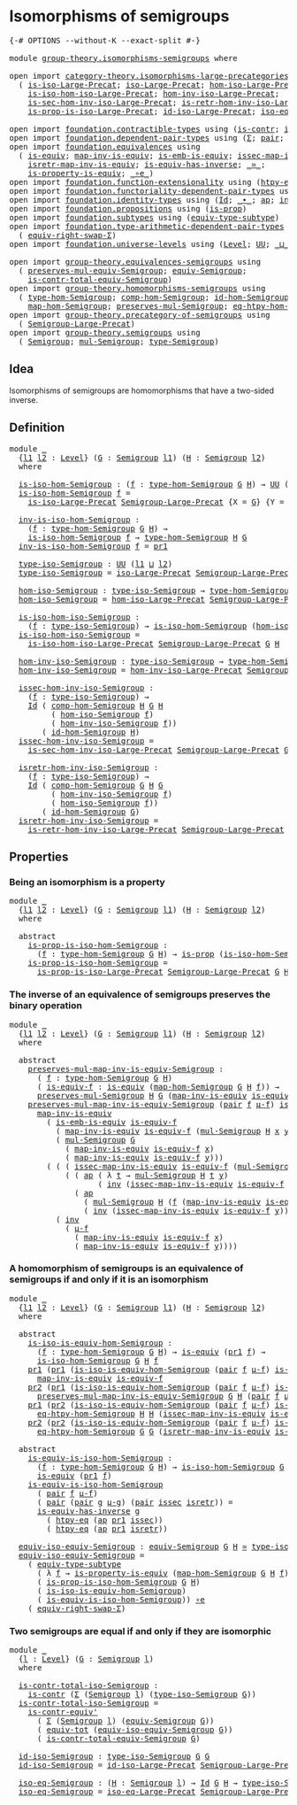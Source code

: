 # Isomorphisms of semigroups

<pre class="Agda"><a id="39" class="Symbol">{-#</a> <a id="43" class="Keyword">OPTIONS</a> <a id="51" class="Pragma">--without-K</a> <a id="63" class="Pragma">--exact-split</a> <a id="77" class="Symbol">#-}</a>

<a id="82" class="Keyword">module</a> <a id="89" href="group-theory.isomorphisms-semigroups.html" class="Module">group-theory.isomorphisms-semigroups</a> <a id="126" class="Keyword">where</a>

<a id="133" class="Keyword">open</a> <a id="138" class="Keyword">import</a> <a id="145" href="category-theory.isomorphisms-large-precategories.html" class="Module">category-theory.isomorphisms-large-precategories</a> <a id="194" class="Keyword">using</a>
  <a id="202" class="Symbol">(</a> <a id="204" href="category-theory.isomorphisms-large-precategories.html#1239" class="Function">is-iso-Large-Precat</a><a id="223" class="Symbol">;</a> <a id="225" href="category-theory.isomorphisms-large-precategories.html#1875" class="Function">iso-Large-Precat</a><a id="241" class="Symbol">;</a> <a id="243" href="category-theory.isomorphisms-large-precategories.html#2021" class="Function">hom-iso-Large-Precat</a><a id="263" class="Symbol">;</a>
    <a id="269" href="category-theory.isomorphisms-large-precategories.html#2123" class="Function">is-iso-hom-iso-Large-Precat</a><a id="296" class="Symbol">;</a> <a id="298" href="category-theory.isomorphisms-large-precategories.html#2276" class="Function">hom-inv-iso-Large-Precat</a><a id="322" class="Symbol">;</a>
    <a id="328" href="category-theory.isomorphisms-large-precategories.html#2396" class="Function">is-sec-hom-inv-iso-Large-Precat</a><a id="359" class="Symbol">;</a> <a id="361" href="category-theory.isomorphisms-large-precategories.html#2658" class="Function">is-retr-hom-inv-iso-Large-Precat</a><a id="393" class="Symbol">;</a>
    <a id="399" href="category-theory.isomorphisms-large-precategories.html#5603" class="Function">is-prop-is-iso-Large-Precat</a><a id="426" class="Symbol">;</a> <a id="428" href="category-theory.isomorphisms-large-precategories.html#3259" class="Function">id-iso-Large-Precat</a><a id="447" class="Symbol">;</a> <a id="449" href="category-theory.isomorphisms-large-precategories.html#3928" class="Function">iso-eq-Large-Precat</a><a id="468" class="Symbol">)</a>

<a id="471" class="Keyword">open</a> <a id="476" class="Keyword">import</a> <a id="483" href="foundation.contractible-types.html" class="Module">foundation.contractible-types</a> <a id="513" class="Keyword">using</a> <a id="519" class="Symbol">(</a><a id="520" href="foundation-core.contractible-types.html#925" class="Function">is-contr</a><a id="528" class="Symbol">;</a> <a id="530" href="foundation-core.contractible-types.html#3739" class="Function">is-contr-equiv&#39;</a><a id="545" class="Symbol">)</a>
<a id="547" class="Keyword">open</a> <a id="552" class="Keyword">import</a> <a id="559" href="foundation.dependent-pair-types.html" class="Module">foundation.dependent-pair-types</a> <a id="591" class="Keyword">using</a> <a id="597" class="Symbol">(</a><a id="598" href="foundation-core.dependent-pair-types.html#502" class="Record">Σ</a><a id="599" class="Symbol">;</a> <a id="601" href="foundation-core.dependent-pair-types.html#575" class="InductiveConstructor">pair</a><a id="605" class="Symbol">;</a> <a id="607" href="foundation-core.dependent-pair-types.html#592" class="Field">pr1</a><a id="610" class="Symbol">;</a> <a id="612" href="foundation-core.dependent-pair-types.html#604" class="Field">pr2</a><a id="615" class="Symbol">)</a>
<a id="617" class="Keyword">open</a> <a id="622" class="Keyword">import</a> <a id="629" href="foundation.equivalences.html" class="Module">foundation.equivalences</a> <a id="653" class="Keyword">using</a>
  <a id="661" class="Symbol">(</a> <a id="663" href="foundation-core.equivalences.html#1542" class="Function">is-equiv</a><a id="671" class="Symbol">;</a> <a id="673" href="foundation-core.equivalences.html#4173" class="Function">map-inv-is-equiv</a><a id="689" class="Symbol">;</a> <a id="691" href="foundation-core.equivalences.html#15392" class="Function">is-emb-is-equiv</a><a id="706" class="Symbol">;</a> <a id="708" href="foundation-core.equivalences.html#4251" class="Function">issec-map-inv-is-equiv</a><a id="730" class="Symbol">;</a>
    <a id="736" href="foundation-core.equivalences.html#4381" class="Function">isretr-map-inv-is-equiv</a><a id="759" class="Symbol">;</a> <a id="761" href="foundation-core.equivalences.html#2999" class="Function">is-equiv-has-inverse</a><a id="781" class="Symbol">;</a> <a id="783" href="foundation-core.equivalences.html#1607" class="Function Operator">_≃_</a><a id="786" class="Symbol">;</a>
    <a id="792" href="foundation.equivalences.html#13429" class="Function">is-property-is-equiv</a><a id="812" class="Symbol">;</a> <a id="814" href="foundation-core.equivalences.html#7855" class="Function Operator">_∘e_</a><a id="818" class="Symbol">)</a>
<a id="820" class="Keyword">open</a> <a id="825" class="Keyword">import</a> <a id="832" href="foundation.function-extensionality.html" class="Module">foundation.function-extensionality</a> <a id="867" class="Keyword">using</a> <a id="873" class="Symbol">(</a><a id="874" href="foundation.function-extensionality.html#946" class="Function">htpy-eq</a><a id="881" class="Symbol">)</a>
<a id="883" class="Keyword">open</a> <a id="888" class="Keyword">import</a> <a id="895" href="foundation.functoriality-dependent-pair-types.html" class="Module">foundation.functoriality-dependent-pair-types</a> <a id="941" class="Keyword">using</a> <a id="947" class="Symbol">(</a><a id="948" href="foundation-core.functoriality-dependent-pair-types.html#6804" class="Function">equiv-tot</a><a id="957" class="Symbol">)</a>
<a id="959" class="Keyword">open</a> <a id="964" class="Keyword">import</a> <a id="971" href="foundation.identity-types.html" class="Module">foundation.identity-types</a> <a id="997" class="Keyword">using</a> <a id="1003" class="Symbol">(</a><a id="1004" href="foundation-core.identity-types.html#641" class="Datatype">Id</a><a id="1006" class="Symbol">;</a> <a id="1008" href="foundation-core.identity-types.html#1239" class="Function Operator">_∙_</a><a id="1011" class="Symbol">;</a> <a id="1013" href="foundation-core.identity-types.html#2853" class="Function">ap</a><a id="1015" class="Symbol">;</a> <a id="1017" href="foundation-core.identity-types.html#1552" class="Function">inv</a><a id="1020" class="Symbol">)</a>
<a id="1022" class="Keyword">open</a> <a id="1027" class="Keyword">import</a> <a id="1034" href="foundation.propositions.html" class="Module">foundation.propositions</a> <a id="1058" class="Keyword">using</a> <a id="1064" class="Symbol">(</a><a id="1065" href="foundation-core.propositions.html#1246" class="Function">is-prop</a><a id="1072" class="Symbol">)</a>
<a id="1074" class="Keyword">open</a> <a id="1079" class="Keyword">import</a> <a id="1086" href="foundation.subtypes.html" class="Module">foundation.subtypes</a> <a id="1106" class="Keyword">using</a> <a id="1112" class="Symbol">(</a><a id="1113" href="foundation-core.subtypes.html#5925" class="Function">equiv-type-subtype</a><a id="1131" class="Symbol">)</a>
<a id="1133" class="Keyword">open</a> <a id="1138" class="Keyword">import</a> <a id="1145" href="foundation.type-arithmetic-dependent-pair-types.html" class="Module">foundation.type-arithmetic-dependent-pair-types</a> <a id="1193" class="Keyword">using</a>
  <a id="1201" class="Symbol">(</a> <a id="1203" href="foundation-core.type-arithmetic-dependent-pair-types.html#11499" class="Function">equiv-right-swap-Σ</a><a id="1221" class="Symbol">)</a>
<a id="1223" class="Keyword">open</a> <a id="1228" class="Keyword">import</a> <a id="1235" href="foundation.universe-levels.html" class="Module">foundation.universe-levels</a> <a id="1262" class="Keyword">using</a> <a id="1268" class="Symbol">(</a><a id="1269" href="Agda.Primitive.html#597" class="Postulate">Level</a><a id="1274" class="Symbol">;</a> <a id="1276" href="foundation-core.universe-levels.html#222" class="Primitive">UU</a><a id="1278" class="Symbol">;</a> <a id="1280" href="Agda.Primitive.html#810" class="Primitive Operator">_⊔_</a><a id="1283" class="Symbol">)</a>

<a id="1286" class="Keyword">open</a> <a id="1291" class="Keyword">import</a> <a id="1298" href="group-theory.equivalences-semigroups.html" class="Module">group-theory.equivalences-semigroups</a> <a id="1335" class="Keyword">using</a>
  <a id="1343" class="Symbol">(</a> <a id="1345" href="group-theory.equivalences-semigroups.html#1811" class="Function">preserves-mul-equiv-Semigroup</a><a id="1374" class="Symbol">;</a> <a id="1376" href="group-theory.equivalences-semigroups.html#2001" class="Function">equiv-Semigroup</a><a id="1391" class="Symbol">;</a>
    <a id="1397" href="group-theory.equivalences-semigroups.html#3939" class="Function">is-contr-total-equiv-Semigroup</a><a id="1427" class="Symbol">)</a>
<a id="1429" class="Keyword">open</a> <a id="1434" class="Keyword">import</a> <a id="1441" href="group-theory.homomorphisms-semigroups.html" class="Module">group-theory.homomorphisms-semigroups</a> <a id="1479" class="Keyword">using</a>
  <a id="1487" class="Symbol">(</a> <a id="1489" href="group-theory.homomorphisms-semigroups.html#2325" class="Function">type-hom-Semigroup</a><a id="1507" class="Symbol">;</a> <a id="1509" href="group-theory.homomorphisms-semigroups.html#4948" class="Function">comp-hom-Semigroup</a><a id="1527" class="Symbol">;</a> <a id="1529" href="group-theory.homomorphisms-semigroups.html#4729" class="Function">id-hom-Semigroup</a><a id="1545" class="Symbol">;</a>
    <a id="1551" href="group-theory.homomorphisms-semigroups.html#2463" class="Function">map-hom-Semigroup</a><a id="1568" class="Symbol">;</a> <a id="1570" href="group-theory.homomorphisms-semigroups.html#1922" class="Function">preserves-mul-Semigroup</a><a id="1593" class="Symbol">;</a> <a id="1595" href="group-theory.homomorphisms-semigroups.html#3930" class="Function">eq-htpy-hom-Semigroup</a><a id="1616" class="Symbol">)</a>
<a id="1618" class="Keyword">open</a> <a id="1623" class="Keyword">import</a> <a id="1630" href="group-theory.precategory-of-semigroups.html" class="Module">group-theory.precategory-of-semigroups</a> <a id="1669" class="Keyword">using</a>
  <a id="1677" class="Symbol">(</a> <a id="1679" href="group-theory.precategory-of-semigroups.html#886" class="Function">Semigroup-Large-Precat</a><a id="1701" class="Symbol">)</a>
<a id="1703" class="Keyword">open</a> <a id="1708" class="Keyword">import</a> <a id="1715" href="group-theory.semigroups.html" class="Module">group-theory.semigroups</a> <a id="1739" class="Keyword">using</a>
  <a id="1747" class="Symbol">(</a> <a id="1749" href="group-theory.semigroups.html#737" class="Function">Semigroup</a><a id="1758" class="Symbol">;</a> <a id="1760" href="group-theory.semigroups.html#1215" class="Function">mul-Semigroup</a><a id="1773" class="Symbol">;</a> <a id="1775" href="group-theory.semigroups.html#933" class="Function">type-Semigroup</a><a id="1789" class="Symbol">)</a>
</pre>
## Idea

Isomorphisms of semigroups are homomorphisms that have a two-sided inverse.

## Definition

<pre class="Agda"><a id="1905" class="Keyword">module</a> <a id="1912" href="group-theory.isomorphisms-semigroups.html#1912" class="Module">_</a>
  <a id="1916" class="Symbol">{</a><a id="1917" href="group-theory.isomorphisms-semigroups.html#1917" class="Bound">l1</a> <a id="1920" href="group-theory.isomorphisms-semigroups.html#1920" class="Bound">l2</a> <a id="1923" class="Symbol">:</a> <a id="1925" href="Agda.Primitive.html#597" class="Postulate">Level</a><a id="1930" class="Symbol">}</a> <a id="1932" class="Symbol">(</a><a id="1933" href="group-theory.isomorphisms-semigroups.html#1933" class="Bound">G</a> <a id="1935" class="Symbol">:</a> <a id="1937" href="group-theory.semigroups.html#737" class="Function">Semigroup</a> <a id="1947" href="group-theory.isomorphisms-semigroups.html#1917" class="Bound">l1</a><a id="1949" class="Symbol">)</a> <a id="1951" class="Symbol">(</a><a id="1952" href="group-theory.isomorphisms-semigroups.html#1952" class="Bound">H</a> <a id="1954" class="Symbol">:</a> <a id="1956" href="group-theory.semigroups.html#737" class="Function">Semigroup</a> <a id="1966" href="group-theory.isomorphisms-semigroups.html#1920" class="Bound">l2</a><a id="1968" class="Symbol">)</a>
  <a id="1972" class="Keyword">where</a>
  
  <a id="1983" href="group-theory.isomorphisms-semigroups.html#1983" class="Function">is-iso-hom-Semigroup</a> <a id="2004" class="Symbol">:</a> <a id="2006" class="Symbol">(</a><a id="2007" href="group-theory.isomorphisms-semigroups.html#2007" class="Bound">f</a> <a id="2009" class="Symbol">:</a> <a id="2011" href="group-theory.homomorphisms-semigroups.html#2325" class="Function">type-hom-Semigroup</a> <a id="2030" href="group-theory.isomorphisms-semigroups.html#1933" class="Bound">G</a> <a id="2032" href="group-theory.isomorphisms-semigroups.html#1952" class="Bound">H</a><a id="2033" class="Symbol">)</a> <a id="2035" class="Symbol">→</a> <a id="2037" href="foundation-core.universe-levels.html#222" class="Primitive">UU</a> <a id="2040" class="Symbol">(</a><a id="2041" href="group-theory.isomorphisms-semigroups.html#1917" class="Bound">l1</a> <a id="2044" href="Agda.Primitive.html#810" class="Primitive Operator">⊔</a> <a id="2046" href="group-theory.isomorphisms-semigroups.html#1920" class="Bound">l2</a><a id="2048" class="Symbol">)</a>
  <a id="2052" href="group-theory.isomorphisms-semigroups.html#1983" class="Function">is-iso-hom-Semigroup</a> <a id="2073" href="group-theory.isomorphisms-semigroups.html#2073" class="Bound">f</a> <a id="2075" class="Symbol">=</a>
    <a id="2081" href="category-theory.isomorphisms-large-precategories.html#1239" class="Function">is-iso-Large-Precat</a> <a id="2101" href="group-theory.precategory-of-semigroups.html#886" class="Function">Semigroup-Large-Precat</a> <a id="2124" class="Symbol">{</a><a id="2125" class="Argument">X</a> <a id="2127" class="Symbol">=</a> <a id="2129" href="group-theory.isomorphisms-semigroups.html#1933" class="Bound">G</a><a id="2130" class="Symbol">}</a> <a id="2132" class="Symbol">{</a><a id="2133" class="Argument">Y</a> <a id="2135" class="Symbol">=</a> <a id="2137" href="group-theory.isomorphisms-semigroups.html#1952" class="Bound">H</a><a id="2138" class="Symbol">}</a> <a id="2140" href="group-theory.isomorphisms-semigroups.html#2073" class="Bound">f</a>

  <a id="2145" href="group-theory.isomorphisms-semigroups.html#2145" class="Function">inv-is-iso-hom-Semigroup</a> <a id="2170" class="Symbol">:</a>
    <a id="2176" class="Symbol">(</a><a id="2177" href="group-theory.isomorphisms-semigroups.html#2177" class="Bound">f</a> <a id="2179" class="Symbol">:</a> <a id="2181" href="group-theory.homomorphisms-semigroups.html#2325" class="Function">type-hom-Semigroup</a> <a id="2200" href="group-theory.isomorphisms-semigroups.html#1933" class="Bound">G</a> <a id="2202" href="group-theory.isomorphisms-semigroups.html#1952" class="Bound">H</a><a id="2203" class="Symbol">)</a> <a id="2205" class="Symbol">→</a>
    <a id="2211" href="group-theory.isomorphisms-semigroups.html#1983" class="Function">is-iso-hom-Semigroup</a> <a id="2232" href="group-theory.isomorphisms-semigroups.html#2177" class="Bound">f</a> <a id="2234" class="Symbol">→</a> <a id="2236" href="group-theory.homomorphisms-semigroups.html#2325" class="Function">type-hom-Semigroup</a> <a id="2255" href="group-theory.isomorphisms-semigroups.html#1952" class="Bound">H</a> <a id="2257" href="group-theory.isomorphisms-semigroups.html#1933" class="Bound">G</a>
  <a id="2261" href="group-theory.isomorphisms-semigroups.html#2145" class="Function">inv-is-iso-hom-Semigroup</a> <a id="2286" href="group-theory.isomorphisms-semigroups.html#2286" class="Bound">f</a> <a id="2288" class="Symbol">=</a> <a id="2290" href="foundation-core.dependent-pair-types.html#592" class="Field">pr1</a>

  <a id="2297" href="group-theory.isomorphisms-semigroups.html#2297" class="Function">type-iso-Semigroup</a> <a id="2316" class="Symbol">:</a> <a id="2318" href="foundation-core.universe-levels.html#222" class="Primitive">UU</a> <a id="2321" class="Symbol">(</a><a id="2322" href="group-theory.isomorphisms-semigroups.html#1917" class="Bound">l1</a> <a id="2325" href="Agda.Primitive.html#810" class="Primitive Operator">⊔</a> <a id="2327" href="group-theory.isomorphisms-semigroups.html#1920" class="Bound">l2</a><a id="2329" class="Symbol">)</a>
  <a id="2333" href="group-theory.isomorphisms-semigroups.html#2297" class="Function">type-iso-Semigroup</a> <a id="2352" class="Symbol">=</a> <a id="2354" href="category-theory.isomorphisms-large-precategories.html#1875" class="Function">iso-Large-Precat</a> <a id="2371" href="group-theory.precategory-of-semigroups.html#886" class="Function">Semigroup-Large-Precat</a> <a id="2394" href="group-theory.isomorphisms-semigroups.html#1933" class="Bound">G</a> <a id="2396" href="group-theory.isomorphisms-semigroups.html#1952" class="Bound">H</a>
  
  <a id="2403" href="group-theory.isomorphisms-semigroups.html#2403" class="Function">hom-iso-Semigroup</a> <a id="2421" class="Symbol">:</a> <a id="2423" href="group-theory.isomorphisms-semigroups.html#2297" class="Function">type-iso-Semigroup</a> <a id="2442" class="Symbol">→</a> <a id="2444" href="group-theory.homomorphisms-semigroups.html#2325" class="Function">type-hom-Semigroup</a> <a id="2463" href="group-theory.isomorphisms-semigroups.html#1933" class="Bound">G</a> <a id="2465" href="group-theory.isomorphisms-semigroups.html#1952" class="Bound">H</a>
  <a id="2469" href="group-theory.isomorphisms-semigroups.html#2403" class="Function">hom-iso-Semigroup</a> <a id="2487" class="Symbol">=</a> <a id="2489" href="category-theory.isomorphisms-large-precategories.html#2021" class="Function">hom-iso-Large-Precat</a> <a id="2510" href="group-theory.precategory-of-semigroups.html#886" class="Function">Semigroup-Large-Precat</a> <a id="2533" href="group-theory.isomorphisms-semigroups.html#1933" class="Bound">G</a> <a id="2535" href="group-theory.isomorphisms-semigroups.html#1952" class="Bound">H</a>

  <a id="2540" href="group-theory.isomorphisms-semigroups.html#2540" class="Function">is-iso-hom-iso-Semigroup</a> <a id="2565" class="Symbol">:</a>
    <a id="2571" class="Symbol">(</a><a id="2572" href="group-theory.isomorphisms-semigroups.html#2572" class="Bound">f</a> <a id="2574" class="Symbol">:</a> <a id="2576" href="group-theory.isomorphisms-semigroups.html#2297" class="Function">type-iso-Semigroup</a><a id="2594" class="Symbol">)</a> <a id="2596" class="Symbol">→</a> <a id="2598" href="group-theory.isomorphisms-semigroups.html#1983" class="Function">is-iso-hom-Semigroup</a> <a id="2619" class="Symbol">(</a><a id="2620" href="group-theory.isomorphisms-semigroups.html#2403" class="Function">hom-iso-Semigroup</a> <a id="2638" href="group-theory.isomorphisms-semigroups.html#2572" class="Bound">f</a><a id="2639" class="Symbol">)</a>
  <a id="2643" href="group-theory.isomorphisms-semigroups.html#2540" class="Function">is-iso-hom-iso-Semigroup</a> <a id="2668" class="Symbol">=</a>
    <a id="2674" href="category-theory.isomorphisms-large-precategories.html#2123" class="Function">is-iso-hom-iso-Large-Precat</a> <a id="2702" href="group-theory.precategory-of-semigroups.html#886" class="Function">Semigroup-Large-Precat</a> <a id="2725" href="group-theory.isomorphisms-semigroups.html#1933" class="Bound">G</a> <a id="2727" href="group-theory.isomorphisms-semigroups.html#1952" class="Bound">H</a>

  <a id="2732" href="group-theory.isomorphisms-semigroups.html#2732" class="Function">hom-inv-iso-Semigroup</a> <a id="2754" class="Symbol">:</a> <a id="2756" href="group-theory.isomorphisms-semigroups.html#2297" class="Function">type-iso-Semigroup</a> <a id="2775" class="Symbol">→</a> <a id="2777" href="group-theory.homomorphisms-semigroups.html#2325" class="Function">type-hom-Semigroup</a> <a id="2796" href="group-theory.isomorphisms-semigroups.html#1952" class="Bound">H</a> <a id="2798" href="group-theory.isomorphisms-semigroups.html#1933" class="Bound">G</a>
  <a id="2802" href="group-theory.isomorphisms-semigroups.html#2732" class="Function">hom-inv-iso-Semigroup</a> <a id="2824" class="Symbol">=</a> <a id="2826" href="category-theory.isomorphisms-large-precategories.html#2276" class="Function">hom-inv-iso-Large-Precat</a> <a id="2851" href="group-theory.precategory-of-semigroups.html#886" class="Function">Semigroup-Large-Precat</a> <a id="2874" href="group-theory.isomorphisms-semigroups.html#1933" class="Bound">G</a> <a id="2876" href="group-theory.isomorphisms-semigroups.html#1952" class="Bound">H</a>

  <a id="2881" href="group-theory.isomorphisms-semigroups.html#2881" class="Function">issec-hom-inv-iso-Semigroup</a> <a id="2909" class="Symbol">:</a>
    <a id="2915" class="Symbol">(</a><a id="2916" href="group-theory.isomorphisms-semigroups.html#2916" class="Bound">f</a> <a id="2918" class="Symbol">:</a> <a id="2920" href="group-theory.isomorphisms-semigroups.html#2297" class="Function">type-iso-Semigroup</a><a id="2938" class="Symbol">)</a> <a id="2940" class="Symbol">→</a>
    <a id="2946" href="foundation-core.identity-types.html#641" class="Datatype">Id</a> <a id="2949" class="Symbol">(</a> <a id="2951" href="group-theory.homomorphisms-semigroups.html#4948" class="Function">comp-hom-Semigroup</a> <a id="2970" href="group-theory.isomorphisms-semigroups.html#1952" class="Bound">H</a> <a id="2972" href="group-theory.isomorphisms-semigroups.html#1933" class="Bound">G</a> <a id="2974" href="group-theory.isomorphisms-semigroups.html#1952" class="Bound">H</a>
         <a id="2985" class="Symbol">(</a> <a id="2987" href="group-theory.isomorphisms-semigroups.html#2403" class="Function">hom-iso-Semigroup</a> <a id="3005" href="group-theory.isomorphisms-semigroups.html#2916" class="Bound">f</a><a id="3006" class="Symbol">)</a>
         <a id="3017" class="Symbol">(</a> <a id="3019" href="group-theory.isomorphisms-semigroups.html#2732" class="Function">hom-inv-iso-Semigroup</a> <a id="3041" href="group-theory.isomorphisms-semigroups.html#2916" class="Bound">f</a><a id="3042" class="Symbol">))</a>
       <a id="3052" class="Symbol">(</a> <a id="3054" href="group-theory.homomorphisms-semigroups.html#4729" class="Function">id-hom-Semigroup</a> <a id="3071" href="group-theory.isomorphisms-semigroups.html#1952" class="Bound">H</a><a id="3072" class="Symbol">)</a>
  <a id="3076" href="group-theory.isomorphisms-semigroups.html#2881" class="Function">issec-hom-inv-iso-Semigroup</a> <a id="3104" class="Symbol">=</a>
    <a id="3110" href="category-theory.isomorphisms-large-precategories.html#2396" class="Function">is-sec-hom-inv-iso-Large-Precat</a> <a id="3142" href="group-theory.precategory-of-semigroups.html#886" class="Function">Semigroup-Large-Precat</a> <a id="3165" href="group-theory.isomorphisms-semigroups.html#1933" class="Bound">G</a> <a id="3167" href="group-theory.isomorphisms-semigroups.html#1952" class="Bound">H</a>

  <a id="3172" href="group-theory.isomorphisms-semigroups.html#3172" class="Function">isretr-hom-inv-iso-Semigroup</a> <a id="3201" class="Symbol">:</a>
    <a id="3207" class="Symbol">(</a><a id="3208" href="group-theory.isomorphisms-semigroups.html#3208" class="Bound">f</a> <a id="3210" class="Symbol">:</a> <a id="3212" href="group-theory.isomorphisms-semigroups.html#2297" class="Function">type-iso-Semigroup</a><a id="3230" class="Symbol">)</a> <a id="3232" class="Symbol">→</a>
    <a id="3238" href="foundation-core.identity-types.html#641" class="Datatype">Id</a> <a id="3241" class="Symbol">(</a> <a id="3243" href="group-theory.homomorphisms-semigroups.html#4948" class="Function">comp-hom-Semigroup</a> <a id="3262" href="group-theory.isomorphisms-semigroups.html#1933" class="Bound">G</a> <a id="3264" href="group-theory.isomorphisms-semigroups.html#1952" class="Bound">H</a> <a id="3266" href="group-theory.isomorphisms-semigroups.html#1933" class="Bound">G</a>
         <a id="3277" class="Symbol">(</a> <a id="3279" href="group-theory.isomorphisms-semigroups.html#2732" class="Function">hom-inv-iso-Semigroup</a> <a id="3301" href="group-theory.isomorphisms-semigroups.html#3208" class="Bound">f</a><a id="3302" class="Symbol">)</a>
         <a id="3313" class="Symbol">(</a> <a id="3315" href="group-theory.isomorphisms-semigroups.html#2403" class="Function">hom-iso-Semigroup</a> <a id="3333" href="group-theory.isomorphisms-semigroups.html#3208" class="Bound">f</a><a id="3334" class="Symbol">))</a>
       <a id="3344" class="Symbol">(</a> <a id="3346" href="group-theory.homomorphisms-semigroups.html#4729" class="Function">id-hom-Semigroup</a> <a id="3363" href="group-theory.isomorphisms-semigroups.html#1933" class="Bound">G</a><a id="3364" class="Symbol">)</a>
  <a id="3368" href="group-theory.isomorphisms-semigroups.html#3172" class="Function">isretr-hom-inv-iso-Semigroup</a> <a id="3397" class="Symbol">=</a>
    <a id="3403" href="category-theory.isomorphisms-large-precategories.html#2658" class="Function">is-retr-hom-inv-iso-Large-Precat</a> <a id="3436" href="group-theory.precategory-of-semigroups.html#886" class="Function">Semigroup-Large-Precat</a> <a id="3459" href="group-theory.isomorphisms-semigroups.html#1933" class="Bound">G</a> <a id="3461" href="group-theory.isomorphisms-semigroups.html#1952" class="Bound">H</a>
</pre>
## Properties

### Being an isomorphism is a property

<pre class="Agda"><a id="3531" class="Keyword">module</a> <a id="3538" href="group-theory.isomorphisms-semigroups.html#3538" class="Module">_</a>
  <a id="3542" class="Symbol">{</a><a id="3543" href="group-theory.isomorphisms-semigroups.html#3543" class="Bound">l1</a> <a id="3546" href="group-theory.isomorphisms-semigroups.html#3546" class="Bound">l2</a> <a id="3549" class="Symbol">:</a> <a id="3551" href="Agda.Primitive.html#597" class="Postulate">Level</a><a id="3556" class="Symbol">}</a> <a id="3558" class="Symbol">(</a><a id="3559" href="group-theory.isomorphisms-semigroups.html#3559" class="Bound">G</a> <a id="3561" class="Symbol">:</a> <a id="3563" href="group-theory.semigroups.html#737" class="Function">Semigroup</a> <a id="3573" href="group-theory.isomorphisms-semigroups.html#3543" class="Bound">l1</a><a id="3575" class="Symbol">)</a> <a id="3577" class="Symbol">(</a><a id="3578" href="group-theory.isomorphisms-semigroups.html#3578" class="Bound">H</a> <a id="3580" class="Symbol">:</a> <a id="3582" href="group-theory.semigroups.html#737" class="Function">Semigroup</a> <a id="3592" href="group-theory.isomorphisms-semigroups.html#3546" class="Bound">l2</a><a id="3594" class="Symbol">)</a>
  <a id="3598" class="Keyword">where</a>

  <a id="3607" class="Keyword">abstract</a>
    <a id="3620" href="group-theory.isomorphisms-semigroups.html#3620" class="Function">is-prop-is-iso-hom-Semigroup</a> <a id="3649" class="Symbol">:</a>
      <a id="3657" class="Symbol">(</a><a id="3658" href="group-theory.isomorphisms-semigroups.html#3658" class="Bound">f</a> <a id="3660" class="Symbol">:</a> <a id="3662" href="group-theory.homomorphisms-semigroups.html#2325" class="Function">type-hom-Semigroup</a> <a id="3681" href="group-theory.isomorphisms-semigroups.html#3559" class="Bound">G</a> <a id="3683" href="group-theory.isomorphisms-semigroups.html#3578" class="Bound">H</a><a id="3684" class="Symbol">)</a> <a id="3686" class="Symbol">→</a> <a id="3688" href="foundation-core.propositions.html#1246" class="Function">is-prop</a> <a id="3696" class="Symbol">(</a><a id="3697" href="group-theory.isomorphisms-semigroups.html#1983" class="Function">is-iso-hom-Semigroup</a> <a id="3718" href="group-theory.isomorphisms-semigroups.html#3559" class="Bound">G</a> <a id="3720" href="group-theory.isomorphisms-semigroups.html#3578" class="Bound">H</a> <a id="3722" href="group-theory.isomorphisms-semigroups.html#3658" class="Bound">f</a><a id="3723" class="Symbol">)</a>
    <a id="3729" href="group-theory.isomorphisms-semigroups.html#3620" class="Function">is-prop-is-iso-hom-Semigroup</a> <a id="3758" class="Symbol">=</a>
      <a id="3766" href="category-theory.isomorphisms-large-precategories.html#5603" class="Function">is-prop-is-iso-Large-Precat</a> <a id="3794" href="group-theory.precategory-of-semigroups.html#886" class="Function">Semigroup-Large-Precat</a> <a id="3817" href="group-theory.isomorphisms-semigroups.html#3559" class="Bound">G</a> <a id="3819" href="group-theory.isomorphisms-semigroups.html#3578" class="Bound">H</a>
</pre>
### The inverse of an equivalence of semigroups preserves the binary operation

<pre class="Agda"><a id="3914" class="Keyword">module</a> <a id="3921" href="group-theory.isomorphisms-semigroups.html#3921" class="Module">_</a>
  <a id="3925" class="Symbol">{</a><a id="3926" href="group-theory.isomorphisms-semigroups.html#3926" class="Bound">l1</a> <a id="3929" href="group-theory.isomorphisms-semigroups.html#3929" class="Bound">l2</a> <a id="3932" class="Symbol">:</a> <a id="3934" href="Agda.Primitive.html#597" class="Postulate">Level</a><a id="3939" class="Symbol">}</a> <a id="3941" class="Symbol">(</a><a id="3942" href="group-theory.isomorphisms-semigroups.html#3942" class="Bound">G</a> <a id="3944" class="Symbol">:</a> <a id="3946" href="group-theory.semigroups.html#737" class="Function">Semigroup</a> <a id="3956" href="group-theory.isomorphisms-semigroups.html#3926" class="Bound">l1</a><a id="3958" class="Symbol">)</a> <a id="3960" class="Symbol">(</a><a id="3961" href="group-theory.isomorphisms-semigroups.html#3961" class="Bound">H</a> <a id="3963" class="Symbol">:</a> <a id="3965" href="group-theory.semigroups.html#737" class="Function">Semigroup</a> <a id="3975" href="group-theory.isomorphisms-semigroups.html#3929" class="Bound">l2</a><a id="3977" class="Symbol">)</a>
  <a id="3981" class="Keyword">where</a>

  <a id="3990" class="Keyword">abstract</a>
    <a id="4003" href="group-theory.isomorphisms-semigroups.html#4003" class="Function">preserves-mul-map-inv-is-equiv-Semigroup</a> <a id="4044" class="Symbol">:</a>
      <a id="4052" class="Symbol">(</a> <a id="4054" href="group-theory.isomorphisms-semigroups.html#4054" class="Bound">f</a> <a id="4056" class="Symbol">:</a> <a id="4058" href="group-theory.homomorphisms-semigroups.html#2325" class="Function">type-hom-Semigroup</a> <a id="4077" href="group-theory.isomorphisms-semigroups.html#3942" class="Bound">G</a> <a id="4079" href="group-theory.isomorphisms-semigroups.html#3961" class="Bound">H</a><a id="4080" class="Symbol">)</a>
      <a id="4088" class="Symbol">(</a> <a id="4090" href="group-theory.isomorphisms-semigroups.html#4090" class="Bound">is-equiv-f</a> <a id="4101" class="Symbol">:</a> <a id="4103" href="foundation-core.equivalences.html#1542" class="Function">is-equiv</a> <a id="4112" class="Symbol">(</a><a id="4113" href="group-theory.homomorphisms-semigroups.html#2463" class="Function">map-hom-Semigroup</a> <a id="4131" href="group-theory.isomorphisms-semigroups.html#3942" class="Bound">G</a> <a id="4133" href="group-theory.isomorphisms-semigroups.html#3961" class="Bound">H</a> <a id="4135" href="group-theory.isomorphisms-semigroups.html#4054" class="Bound">f</a><a id="4136" class="Symbol">))</a> <a id="4139" class="Symbol">→</a>
      <a id="4147" href="group-theory.homomorphisms-semigroups.html#1922" class="Function">preserves-mul-Semigroup</a> <a id="4171" href="group-theory.isomorphisms-semigroups.html#3961" class="Bound">H</a> <a id="4173" href="group-theory.isomorphisms-semigroups.html#3942" class="Bound">G</a> <a id="4175" class="Symbol">(</a><a id="4176" href="foundation-core.equivalences.html#4173" class="Function">map-inv-is-equiv</a> <a id="4193" href="group-theory.isomorphisms-semigroups.html#4090" class="Bound">is-equiv-f</a><a id="4203" class="Symbol">)</a>
    <a id="4209" href="group-theory.isomorphisms-semigroups.html#4003" class="Function">preserves-mul-map-inv-is-equiv-Semigroup</a> <a id="4250" class="Symbol">(</a><a id="4251" href="foundation-core.dependent-pair-types.html#575" class="InductiveConstructor">pair</a> <a id="4256" href="group-theory.isomorphisms-semigroups.html#4256" class="Bound">f</a> <a id="4258" href="group-theory.isomorphisms-semigroups.html#4258" class="Bound">μ-f</a><a id="4261" class="Symbol">)</a> <a id="4263" href="group-theory.isomorphisms-semigroups.html#4263" class="Bound">is-equiv-f</a> <a id="4274" href="group-theory.isomorphisms-semigroups.html#4274" class="Bound">x</a> <a id="4276" href="group-theory.isomorphisms-semigroups.html#4276" class="Bound">y</a> <a id="4278" class="Symbol">=</a>
      <a id="4286" href="foundation-core.equivalences.html#4173" class="Function">map-inv-is-equiv</a>
        <a id="4311" class="Symbol">(</a> <a id="4313" href="foundation-core.equivalences.html#15392" class="Function">is-emb-is-equiv</a> <a id="4329" href="group-theory.isomorphisms-semigroups.html#4263" class="Bound">is-equiv-f</a>
          <a id="4350" class="Symbol">(</a> <a id="4352" href="foundation-core.equivalences.html#4173" class="Function">map-inv-is-equiv</a> <a id="4369" href="group-theory.isomorphisms-semigroups.html#4263" class="Bound">is-equiv-f</a> <a id="4380" class="Symbol">(</a><a id="4381" href="group-theory.semigroups.html#1215" class="Function">mul-Semigroup</a> <a id="4395" href="group-theory.isomorphisms-semigroups.html#3961" class="Bound">H</a> <a id="4397" href="group-theory.isomorphisms-semigroups.html#4274" class="Bound">x</a> <a id="4399" href="group-theory.isomorphisms-semigroups.html#4276" class="Bound">y</a><a id="4400" class="Symbol">))</a>
          <a id="4413" class="Symbol">(</a> <a id="4415" href="group-theory.semigroups.html#1215" class="Function">mul-Semigroup</a> <a id="4429" href="group-theory.isomorphisms-semigroups.html#3942" class="Bound">G</a>
            <a id="4443" class="Symbol">(</a> <a id="4445" href="foundation-core.equivalences.html#4173" class="Function">map-inv-is-equiv</a> <a id="4462" href="group-theory.isomorphisms-semigroups.html#4263" class="Bound">is-equiv-f</a> <a id="4473" href="group-theory.isomorphisms-semigroups.html#4274" class="Bound">x</a><a id="4474" class="Symbol">)</a>
            <a id="4488" class="Symbol">(</a> <a id="4490" href="foundation-core.equivalences.html#4173" class="Function">map-inv-is-equiv</a> <a id="4507" href="group-theory.isomorphisms-semigroups.html#4263" class="Bound">is-equiv-f</a> <a id="4518" href="group-theory.isomorphisms-semigroups.html#4276" class="Bound">y</a><a id="4519" class="Symbol">)))</a>
        <a id="4531" class="Symbol">(</a> <a id="4533" class="Symbol">(</a> <a id="4535" class="Symbol">(</a> <a id="4537" href="foundation-core.equivalences.html#4251" class="Function">issec-map-inv-is-equiv</a> <a id="4560" href="group-theory.isomorphisms-semigroups.html#4263" class="Bound">is-equiv-f</a> <a id="4571" class="Symbol">(</a><a id="4572" href="group-theory.semigroups.html#1215" class="Function">mul-Semigroup</a> <a id="4586" href="group-theory.isomorphisms-semigroups.html#3961" class="Bound">H</a> <a id="4588" href="group-theory.isomorphisms-semigroups.html#4274" class="Bound">x</a> <a id="4590" href="group-theory.isomorphisms-semigroups.html#4276" class="Bound">y</a><a id="4591" class="Symbol">))</a> <a id="4594" href="foundation-core.identity-types.html#1239" class="Function Operator">∙</a>
            <a id="4608" class="Symbol">(</a> <a id="4610" class="Symbol">(</a> <a id="4612" href="foundation-core.identity-types.html#2853" class="Function">ap</a> <a id="4615" class="Symbol">(</a> <a id="4617" class="Symbol">λ</a> <a id="4619" href="group-theory.isomorphisms-semigroups.html#4619" class="Bound">t</a> <a id="4621" class="Symbol">→</a> <a id="4623" href="group-theory.semigroups.html#1215" class="Function">mul-Semigroup</a> <a id="4637" href="group-theory.isomorphisms-semigroups.html#3961" class="Bound">H</a> <a id="4639" href="group-theory.isomorphisms-semigroups.html#4619" class="Bound">t</a> <a id="4641" href="group-theory.isomorphisms-semigroups.html#4276" class="Bound">y</a><a id="4642" class="Symbol">)</a>
                   <a id="4663" class="Symbol">(</a> <a id="4665" href="foundation-core.identity-types.html#1552" class="Function">inv</a> <a id="4669" class="Symbol">(</a><a id="4670" href="foundation-core.equivalences.html#4251" class="Function">issec-map-inv-is-equiv</a> <a id="4693" href="group-theory.isomorphisms-semigroups.html#4263" class="Bound">is-equiv-f</a> <a id="4704" href="group-theory.isomorphisms-semigroups.html#4274" class="Bound">x</a><a id="4705" class="Symbol">)))</a> <a id="4709" href="foundation-core.identity-types.html#1239" class="Function Operator">∙</a>
              <a id="4725" class="Symbol">(</a> <a id="4727" href="foundation-core.identity-types.html#2853" class="Function">ap</a>
                <a id="4746" class="Symbol">(</a> <a id="4748" href="group-theory.semigroups.html#1215" class="Function">mul-Semigroup</a> <a id="4762" href="group-theory.isomorphisms-semigroups.html#3961" class="Bound">H</a> <a id="4764" class="Symbol">(</a><a id="4765" href="group-theory.isomorphisms-semigroups.html#4256" class="Bound">f</a> <a id="4767" class="Symbol">(</a><a id="4768" href="foundation-core.equivalences.html#4173" class="Function">map-inv-is-equiv</a> <a id="4785" href="group-theory.isomorphisms-semigroups.html#4263" class="Bound">is-equiv-f</a> <a id="4796" href="group-theory.isomorphisms-semigroups.html#4274" class="Bound">x</a><a id="4797" class="Symbol">)))</a>
                <a id="4817" class="Symbol">(</a> <a id="4819" href="foundation-core.identity-types.html#1552" class="Function">inv</a> <a id="4823" class="Symbol">(</a><a id="4824" href="foundation-core.equivalences.html#4251" class="Function">issec-map-inv-is-equiv</a> <a id="4847" href="group-theory.isomorphisms-semigroups.html#4263" class="Bound">is-equiv-f</a> <a id="4858" href="group-theory.isomorphisms-semigroups.html#4276" class="Bound">y</a><a id="4859" class="Symbol">)))))</a> <a id="4865" href="foundation-core.identity-types.html#1239" class="Function Operator">∙</a>
          <a id="4877" class="Symbol">(</a> <a id="4879" href="foundation-core.identity-types.html#1552" class="Function">inv</a>
            <a id="4895" class="Symbol">(</a> <a id="4897" href="group-theory.isomorphisms-semigroups.html#4258" class="Bound">μ-f</a>
              <a id="4915" class="Symbol">(</a> <a id="4917" href="foundation-core.equivalences.html#4173" class="Function">map-inv-is-equiv</a> <a id="4934" href="group-theory.isomorphisms-semigroups.html#4263" class="Bound">is-equiv-f</a> <a id="4945" href="group-theory.isomorphisms-semigroups.html#4274" class="Bound">x</a><a id="4946" class="Symbol">)</a>
              <a id="4962" class="Symbol">(</a> <a id="4964" href="foundation-core.equivalences.html#4173" class="Function">map-inv-is-equiv</a> <a id="4981" href="group-theory.isomorphisms-semigroups.html#4263" class="Bound">is-equiv-f</a> <a id="4992" href="group-theory.isomorphisms-semigroups.html#4276" class="Bound">y</a><a id="4993" class="Symbol">))))</a>
</pre>
### A homomorphism of semigroups is an equivalence of semigroups if and only if it is an isomorphism

<pre class="Agda"><a id="5113" class="Keyword">module</a> <a id="5120" href="group-theory.isomorphisms-semigroups.html#5120" class="Module">_</a>
  <a id="5124" class="Symbol">{</a><a id="5125" href="group-theory.isomorphisms-semigroups.html#5125" class="Bound">l1</a> <a id="5128" href="group-theory.isomorphisms-semigroups.html#5128" class="Bound">l2</a> <a id="5131" class="Symbol">:</a> <a id="5133" href="Agda.Primitive.html#597" class="Postulate">Level</a><a id="5138" class="Symbol">}</a> <a id="5140" class="Symbol">(</a><a id="5141" href="group-theory.isomorphisms-semigroups.html#5141" class="Bound">G</a> <a id="5143" class="Symbol">:</a> <a id="5145" href="group-theory.semigroups.html#737" class="Function">Semigroup</a> <a id="5155" href="group-theory.isomorphisms-semigroups.html#5125" class="Bound">l1</a><a id="5157" class="Symbol">)</a> <a id="5159" class="Symbol">(</a><a id="5160" href="group-theory.isomorphisms-semigroups.html#5160" class="Bound">H</a> <a id="5162" class="Symbol">:</a> <a id="5164" href="group-theory.semigroups.html#737" class="Function">Semigroup</a> <a id="5174" href="group-theory.isomorphisms-semigroups.html#5128" class="Bound">l2</a><a id="5176" class="Symbol">)</a>
  <a id="5180" class="Keyword">where</a>

  <a id="5189" class="Keyword">abstract</a>
    <a id="5202" href="group-theory.isomorphisms-semigroups.html#5202" class="Function">is-iso-is-equiv-hom-Semigroup</a> <a id="5232" class="Symbol">:</a>
      <a id="5240" class="Symbol">(</a><a id="5241" href="group-theory.isomorphisms-semigroups.html#5241" class="Bound">f</a> <a id="5243" class="Symbol">:</a> <a id="5245" href="group-theory.homomorphisms-semigroups.html#2325" class="Function">type-hom-Semigroup</a> <a id="5264" href="group-theory.isomorphisms-semigroups.html#5141" class="Bound">G</a> <a id="5266" href="group-theory.isomorphisms-semigroups.html#5160" class="Bound">H</a><a id="5267" class="Symbol">)</a> <a id="5269" class="Symbol">→</a> <a id="5271" href="foundation-core.equivalences.html#1542" class="Function">is-equiv</a> <a id="5280" class="Symbol">(</a><a id="5281" href="foundation-core.dependent-pair-types.html#592" class="Field">pr1</a> <a id="5285" href="group-theory.isomorphisms-semigroups.html#5241" class="Bound">f</a><a id="5286" class="Symbol">)</a> <a id="5288" class="Symbol">→</a>
      <a id="5296" href="group-theory.isomorphisms-semigroups.html#1983" class="Function">is-iso-hom-Semigroup</a> <a id="5317" href="group-theory.isomorphisms-semigroups.html#5141" class="Bound">G</a> <a id="5319" href="group-theory.isomorphisms-semigroups.html#5160" class="Bound">H</a> <a id="5321" href="group-theory.isomorphisms-semigroups.html#5241" class="Bound">f</a>
    <a id="5327" href="foundation-core.dependent-pair-types.html#592" class="Field">pr1</a> <a id="5331" class="Symbol">(</a><a id="5332" href="foundation-core.dependent-pair-types.html#592" class="Field">pr1</a> <a id="5336" class="Symbol">(</a><a id="5337" href="group-theory.isomorphisms-semigroups.html#5202" class="Function">is-iso-is-equiv-hom-Semigroup</a> <a id="5367" class="Symbol">(</a><a id="5368" href="foundation-core.dependent-pair-types.html#575" class="InductiveConstructor">pair</a> <a id="5373" href="group-theory.isomorphisms-semigroups.html#5373" class="Bound">f</a> <a id="5375" href="group-theory.isomorphisms-semigroups.html#5375" class="Bound">μ-f</a><a id="5378" class="Symbol">)</a> <a id="5380" href="group-theory.isomorphisms-semigroups.html#5380" class="Bound">is-equiv-f</a><a id="5390" class="Symbol">))</a> <a id="5393" class="Symbol">=</a>
      <a id="5401" href="foundation-core.equivalences.html#4173" class="Function">map-inv-is-equiv</a> <a id="5418" href="group-theory.isomorphisms-semigroups.html#5380" class="Bound">is-equiv-f</a>
    <a id="5433" href="foundation-core.dependent-pair-types.html#604" class="Field">pr2</a> <a id="5437" class="Symbol">(</a><a id="5438" href="foundation-core.dependent-pair-types.html#592" class="Field">pr1</a> <a id="5442" class="Symbol">(</a><a id="5443" href="group-theory.isomorphisms-semigroups.html#5202" class="Function">is-iso-is-equiv-hom-Semigroup</a> <a id="5473" class="Symbol">(</a><a id="5474" href="foundation-core.dependent-pair-types.html#575" class="InductiveConstructor">pair</a> <a id="5479" href="group-theory.isomorphisms-semigroups.html#5479" class="Bound">f</a> <a id="5481" href="group-theory.isomorphisms-semigroups.html#5481" class="Bound">μ-f</a><a id="5484" class="Symbol">)</a> <a id="5486" href="group-theory.isomorphisms-semigroups.html#5486" class="Bound">is-equiv-f</a><a id="5496" class="Symbol">))</a> <a id="5499" class="Symbol">=</a>
      <a id="5507" href="group-theory.isomorphisms-semigroups.html#4003" class="Function">preserves-mul-map-inv-is-equiv-Semigroup</a> <a id="5548" href="group-theory.isomorphisms-semigroups.html#5141" class="Bound">G</a> <a id="5550" href="group-theory.isomorphisms-semigroups.html#5160" class="Bound">H</a> <a id="5552" class="Symbol">(</a><a id="5553" href="foundation-core.dependent-pair-types.html#575" class="InductiveConstructor">pair</a> <a id="5558" href="group-theory.isomorphisms-semigroups.html#5479" class="Bound">f</a> <a id="5560" href="group-theory.isomorphisms-semigroups.html#5481" class="Bound">μ-f</a><a id="5563" class="Symbol">)</a> <a id="5565" href="group-theory.isomorphisms-semigroups.html#5486" class="Bound">is-equiv-f</a>
    <a id="5580" href="foundation-core.dependent-pair-types.html#592" class="Field">pr1</a> <a id="5584" class="Symbol">(</a><a id="5585" href="foundation-core.dependent-pair-types.html#604" class="Field">pr2</a> <a id="5589" class="Symbol">(</a><a id="5590" href="group-theory.isomorphisms-semigroups.html#5202" class="Function">is-iso-is-equiv-hom-Semigroup</a> <a id="5620" class="Symbol">(</a><a id="5621" href="foundation-core.dependent-pair-types.html#575" class="InductiveConstructor">pair</a> <a id="5626" href="group-theory.isomorphisms-semigroups.html#5626" class="Bound">f</a> <a id="5628" href="group-theory.isomorphisms-semigroups.html#5628" class="Bound">μ-f</a><a id="5631" class="Symbol">)</a> <a id="5633" href="group-theory.isomorphisms-semigroups.html#5633" class="Bound">is-equiv-f</a><a id="5643" class="Symbol">))</a> <a id="5646" class="Symbol">=</a>
      <a id="5654" href="group-theory.homomorphisms-semigroups.html#3930" class="Function">eq-htpy-hom-Semigroup</a> <a id="5676" href="group-theory.isomorphisms-semigroups.html#5160" class="Bound">H</a> <a id="5678" href="group-theory.isomorphisms-semigroups.html#5160" class="Bound">H</a> <a id="5680" class="Symbol">(</a><a id="5681" href="foundation-core.equivalences.html#4251" class="Function">issec-map-inv-is-equiv</a> <a id="5704" href="group-theory.isomorphisms-semigroups.html#5633" class="Bound">is-equiv-f</a><a id="5714" class="Symbol">)</a>
    <a id="5720" href="foundation-core.dependent-pair-types.html#604" class="Field">pr2</a> <a id="5724" class="Symbol">(</a><a id="5725" href="foundation-core.dependent-pair-types.html#604" class="Field">pr2</a> <a id="5729" class="Symbol">(</a><a id="5730" href="group-theory.isomorphisms-semigroups.html#5202" class="Function">is-iso-is-equiv-hom-Semigroup</a> <a id="5760" class="Symbol">(</a><a id="5761" href="foundation-core.dependent-pair-types.html#575" class="InductiveConstructor">pair</a> <a id="5766" href="group-theory.isomorphisms-semigroups.html#5766" class="Bound">f</a> <a id="5768" href="group-theory.isomorphisms-semigroups.html#5768" class="Bound">μ-f</a><a id="5771" class="Symbol">)</a> <a id="5773" href="group-theory.isomorphisms-semigroups.html#5773" class="Bound">is-equiv-f</a><a id="5783" class="Symbol">))</a> <a id="5786" class="Symbol">=</a>
      <a id="5794" href="group-theory.homomorphisms-semigroups.html#3930" class="Function">eq-htpy-hom-Semigroup</a> <a id="5816" href="group-theory.isomorphisms-semigroups.html#5141" class="Bound">G</a> <a id="5818" href="group-theory.isomorphisms-semigroups.html#5141" class="Bound">G</a> <a id="5820" class="Symbol">(</a><a id="5821" href="foundation-core.equivalences.html#4381" class="Function">isretr-map-inv-is-equiv</a> <a id="5845" href="group-theory.isomorphisms-semigroups.html#5773" class="Bound">is-equiv-f</a><a id="5855" class="Symbol">)</a>         

  <a id="5869" class="Keyword">abstract</a>
    <a id="5882" href="group-theory.isomorphisms-semigroups.html#5882" class="Function">is-equiv-is-iso-hom-Semigroup</a> <a id="5912" class="Symbol">:</a>
      <a id="5920" class="Symbol">(</a><a id="5921" href="group-theory.isomorphisms-semigroups.html#5921" class="Bound">f</a> <a id="5923" class="Symbol">:</a> <a id="5925" href="group-theory.homomorphisms-semigroups.html#2325" class="Function">type-hom-Semigroup</a> <a id="5944" href="group-theory.isomorphisms-semigroups.html#5141" class="Bound">G</a> <a id="5946" href="group-theory.isomorphisms-semigroups.html#5160" class="Bound">H</a><a id="5947" class="Symbol">)</a> <a id="5949" class="Symbol">→</a> <a id="5951" href="group-theory.isomorphisms-semigroups.html#1983" class="Function">is-iso-hom-Semigroup</a> <a id="5972" href="group-theory.isomorphisms-semigroups.html#5141" class="Bound">G</a> <a id="5974" href="group-theory.isomorphisms-semigroups.html#5160" class="Bound">H</a> <a id="5976" href="group-theory.isomorphisms-semigroups.html#5921" class="Bound">f</a> <a id="5978" class="Symbol">→</a>
      <a id="5986" href="foundation-core.equivalences.html#1542" class="Function">is-equiv</a> <a id="5995" class="Symbol">(</a><a id="5996" href="foundation-core.dependent-pair-types.html#592" class="Field">pr1</a> <a id="6000" href="group-theory.isomorphisms-semigroups.html#5921" class="Bound">f</a><a id="6001" class="Symbol">)</a>
    <a id="6007" href="group-theory.isomorphisms-semigroups.html#5882" class="Function">is-equiv-is-iso-hom-Semigroup</a>
      <a id="6043" class="Symbol">(</a> <a id="6045" href="foundation-core.dependent-pair-types.html#575" class="InductiveConstructor">pair</a> <a id="6050" href="group-theory.isomorphisms-semigroups.html#6050" class="Bound">f</a> <a id="6052" href="group-theory.isomorphisms-semigroups.html#6052" class="Bound">μ-f</a><a id="6055" class="Symbol">)</a>
      <a id="6063" class="Symbol">(</a> <a id="6065" href="foundation-core.dependent-pair-types.html#575" class="InductiveConstructor">pair</a> <a id="6070" class="Symbol">(</a><a id="6071" href="foundation-core.dependent-pair-types.html#575" class="InductiveConstructor">pair</a> <a id="6076" href="group-theory.isomorphisms-semigroups.html#6076" class="Bound">g</a> <a id="6078" href="group-theory.isomorphisms-semigroups.html#6078" class="Bound">μ-g</a><a id="6081" class="Symbol">)</a> <a id="6083" class="Symbol">(</a><a id="6084" href="foundation-core.dependent-pair-types.html#575" class="InductiveConstructor">pair</a> <a id="6089" href="group-theory.isomorphisms-semigroups.html#6089" class="Bound">issec</a> <a id="6095" href="group-theory.isomorphisms-semigroups.html#6095" class="Bound">isretr</a><a id="6101" class="Symbol">))</a> <a id="6104" class="Symbol">=</a>
      <a id="6112" href="foundation-core.equivalences.html#2999" class="Function">is-equiv-has-inverse</a> <a id="6133" href="group-theory.isomorphisms-semigroups.html#6076" class="Bound">g</a>
        <a id="6143" class="Symbol">(</a> <a id="6145" href="foundation.function-extensionality.html#946" class="Function">htpy-eq</a> <a id="6153" class="Symbol">(</a><a id="6154" href="foundation-core.identity-types.html#2853" class="Function">ap</a> <a id="6157" href="foundation-core.dependent-pair-types.html#592" class="Field">pr1</a> <a id="6161" href="group-theory.isomorphisms-semigroups.html#6089" class="Bound">issec</a><a id="6166" class="Symbol">))</a>
        <a id="6177" class="Symbol">(</a> <a id="6179" href="foundation.function-extensionality.html#946" class="Function">htpy-eq</a> <a id="6187" class="Symbol">(</a><a id="6188" href="foundation-core.identity-types.html#2853" class="Function">ap</a> <a id="6191" href="foundation-core.dependent-pair-types.html#592" class="Field">pr1</a> <a id="6195" href="group-theory.isomorphisms-semigroups.html#6095" class="Bound">isretr</a><a id="6201" class="Symbol">))</a>

  <a id="6207" href="group-theory.isomorphisms-semigroups.html#6207" class="Function">equiv-iso-equiv-Semigroup</a> <a id="6233" class="Symbol">:</a> <a id="6235" href="group-theory.equivalences-semigroups.html#2001" class="Function">equiv-Semigroup</a> <a id="6251" href="group-theory.isomorphisms-semigroups.html#5141" class="Bound">G</a> <a id="6253" href="group-theory.isomorphisms-semigroups.html#5160" class="Bound">H</a> <a id="6255" href="foundation-core.equivalences.html#1607" class="Function Operator">≃</a> <a id="6257" href="group-theory.isomorphisms-semigroups.html#2297" class="Function">type-iso-Semigroup</a> <a id="6276" href="group-theory.isomorphisms-semigroups.html#5141" class="Bound">G</a> <a id="6278" href="group-theory.isomorphisms-semigroups.html#5160" class="Bound">H</a>
  <a id="6282" href="group-theory.isomorphisms-semigroups.html#6207" class="Function">equiv-iso-equiv-Semigroup</a> <a id="6308" class="Symbol">=</a>
    <a id="6314" class="Symbol">(</a> <a id="6316" href="foundation-core.subtypes.html#5925" class="Function">equiv-type-subtype</a>
      <a id="6341" class="Symbol">(</a> <a id="6343" class="Symbol">λ</a> <a id="6345" href="group-theory.isomorphisms-semigroups.html#6345" class="Bound">f</a> <a id="6347" class="Symbol">→</a> <a id="6349" href="foundation.equivalences.html#13429" class="Function">is-property-is-equiv</a> <a id="6370" class="Symbol">(</a><a id="6371" href="group-theory.homomorphisms-semigroups.html#2463" class="Function">map-hom-Semigroup</a> <a id="6389" href="group-theory.isomorphisms-semigroups.html#5141" class="Bound">G</a> <a id="6391" href="group-theory.isomorphisms-semigroups.html#5160" class="Bound">H</a> <a id="6393" href="group-theory.isomorphisms-semigroups.html#6345" class="Bound">f</a><a id="6394" class="Symbol">))</a>
      <a id="6403" class="Symbol">(</a> <a id="6405" href="group-theory.isomorphisms-semigroups.html#3620" class="Function">is-prop-is-iso-hom-Semigroup</a> <a id="6434" href="group-theory.isomorphisms-semigroups.html#5141" class="Bound">G</a> <a id="6436" href="group-theory.isomorphisms-semigroups.html#5160" class="Bound">H</a><a id="6437" class="Symbol">)</a>
      <a id="6445" class="Symbol">(</a> <a id="6447" href="group-theory.isomorphisms-semigroups.html#5202" class="Function">is-iso-is-equiv-hom-Semigroup</a><a id="6476" class="Symbol">)</a>
      <a id="6484" class="Symbol">(</a> <a id="6486" href="group-theory.isomorphisms-semigroups.html#5882" class="Function">is-equiv-is-iso-hom-Semigroup</a><a id="6515" class="Symbol">))</a> <a id="6518" href="foundation-core.equivalences.html#7855" class="Function Operator">∘e</a>
    <a id="6525" class="Symbol">(</a> <a id="6527" href="foundation-core.type-arithmetic-dependent-pair-types.html#11499" class="Function">equiv-right-swap-Σ</a><a id="6545" class="Symbol">)</a>
</pre>
### Two semigroups are equal if and only if they are isomorphic

<pre class="Agda"><a id="6625" class="Keyword">module</a> <a id="6632" href="group-theory.isomorphisms-semigroups.html#6632" class="Module">_</a>
  <a id="6636" class="Symbol">{</a><a id="6637" href="group-theory.isomorphisms-semigroups.html#6637" class="Bound">l</a> <a id="6639" class="Symbol">:</a> <a id="6641" href="Agda.Primitive.html#597" class="Postulate">Level</a><a id="6646" class="Symbol">}</a> <a id="6648" class="Symbol">(</a><a id="6649" href="group-theory.isomorphisms-semigroups.html#6649" class="Bound">G</a> <a id="6651" class="Symbol">:</a> <a id="6653" href="group-theory.semigroups.html#737" class="Function">Semigroup</a> <a id="6663" href="group-theory.isomorphisms-semigroups.html#6637" class="Bound">l</a><a id="6664" class="Symbol">)</a>
  <a id="6668" class="Keyword">where</a>

  <a id="6677" href="group-theory.isomorphisms-semigroups.html#6677" class="Function">is-contr-total-iso-Semigroup</a> <a id="6706" class="Symbol">:</a>
    <a id="6712" href="foundation-core.contractible-types.html#925" class="Function">is-contr</a> <a id="6721" class="Symbol">(</a><a id="6722" href="foundation-core.dependent-pair-types.html#502" class="Record">Σ</a> <a id="6724" class="Symbol">(</a><a id="6725" href="group-theory.semigroups.html#737" class="Function">Semigroup</a> <a id="6735" href="group-theory.isomorphisms-semigroups.html#6637" class="Bound">l</a><a id="6736" class="Symbol">)</a> <a id="6738" class="Symbol">(</a><a id="6739" href="group-theory.isomorphisms-semigroups.html#2297" class="Function">type-iso-Semigroup</a> <a id="6758" href="group-theory.isomorphisms-semigroups.html#6649" class="Bound">G</a><a id="6759" class="Symbol">))</a>
  <a id="6764" href="group-theory.isomorphisms-semigroups.html#6677" class="Function">is-contr-total-iso-Semigroup</a> <a id="6793" class="Symbol">=</a>
    <a id="6799" href="foundation-core.contractible-types.html#3739" class="Function">is-contr-equiv&#39;</a>
      <a id="6821" class="Symbol">(</a> <a id="6823" href="foundation-core.dependent-pair-types.html#502" class="Record">Σ</a> <a id="6825" class="Symbol">(</a><a id="6826" href="group-theory.semigroups.html#737" class="Function">Semigroup</a> <a id="6836" href="group-theory.isomorphisms-semigroups.html#6637" class="Bound">l</a><a id="6837" class="Symbol">)</a> <a id="6839" class="Symbol">(</a><a id="6840" href="group-theory.equivalences-semigroups.html#2001" class="Function">equiv-Semigroup</a> <a id="6856" href="group-theory.isomorphisms-semigroups.html#6649" class="Bound">G</a><a id="6857" class="Symbol">))</a>
      <a id="6866" class="Symbol">(</a> <a id="6868" href="foundation-core.functoriality-dependent-pair-types.html#6804" class="Function">equiv-tot</a> <a id="6878" class="Symbol">(</a><a id="6879" href="group-theory.isomorphisms-semigroups.html#6207" class="Function">equiv-iso-equiv-Semigroup</a> <a id="6905" href="group-theory.isomorphisms-semigroups.html#6649" class="Bound">G</a><a id="6906" class="Symbol">))</a>
      <a id="6915" class="Symbol">(</a> <a id="6917" href="group-theory.equivalences-semigroups.html#3939" class="Function">is-contr-total-equiv-Semigroup</a> <a id="6948" href="group-theory.isomorphisms-semigroups.html#6649" class="Bound">G</a><a id="6949" class="Symbol">)</a>

  <a id="6954" href="group-theory.isomorphisms-semigroups.html#6954" class="Function">id-iso-Semigroup</a> <a id="6971" class="Symbol">:</a> <a id="6973" href="group-theory.isomorphisms-semigroups.html#2297" class="Function">type-iso-Semigroup</a> <a id="6992" href="group-theory.isomorphisms-semigroups.html#6649" class="Bound">G</a> <a id="6994" href="group-theory.isomorphisms-semigroups.html#6649" class="Bound">G</a>
  <a id="6998" href="group-theory.isomorphisms-semigroups.html#6954" class="Function">id-iso-Semigroup</a> <a id="7015" class="Symbol">=</a> <a id="7017" href="category-theory.isomorphisms-large-precategories.html#3259" class="Function">id-iso-Large-Precat</a> <a id="7037" href="group-theory.precategory-of-semigroups.html#886" class="Function">Semigroup-Large-Precat</a> <a id="7060" class="Symbol">{</a><a id="7061" class="Argument">X</a> <a id="7063" class="Symbol">=</a> <a id="7065" href="group-theory.isomorphisms-semigroups.html#6649" class="Bound">G</a><a id="7066" class="Symbol">}</a>

  <a id="7071" href="group-theory.isomorphisms-semigroups.html#7071" class="Function">iso-eq-Semigroup</a> <a id="7088" class="Symbol">:</a> <a id="7090" class="Symbol">(</a><a id="7091" href="group-theory.isomorphisms-semigroups.html#7091" class="Bound">H</a> <a id="7093" class="Symbol">:</a> <a id="7095" href="group-theory.semigroups.html#737" class="Function">Semigroup</a> <a id="7105" href="group-theory.isomorphisms-semigroups.html#6637" class="Bound">l</a><a id="7106" class="Symbol">)</a> <a id="7108" class="Symbol">→</a> <a id="7110" href="foundation-core.identity-types.html#641" class="Datatype">Id</a> <a id="7113" href="group-theory.isomorphisms-semigroups.html#6649" class="Bound">G</a> <a id="7115" href="group-theory.isomorphisms-semigroups.html#7091" class="Bound">H</a> <a id="7117" class="Symbol">→</a> <a id="7119" href="group-theory.isomorphisms-semigroups.html#2297" class="Function">type-iso-Semigroup</a> <a id="7138" href="group-theory.isomorphisms-semigroups.html#6649" class="Bound">G</a> <a id="7140" href="group-theory.isomorphisms-semigroups.html#7091" class="Bound">H</a>
  <a id="7144" href="group-theory.isomorphisms-semigroups.html#7071" class="Function">iso-eq-Semigroup</a> <a id="7161" class="Symbol">=</a> <a id="7163" href="category-theory.isomorphisms-large-precategories.html#3928" class="Function">iso-eq-Large-Precat</a> <a id="7183" href="group-theory.precategory-of-semigroups.html#886" class="Function">Semigroup-Large-Precat</a> <a id="7206" href="group-theory.isomorphisms-semigroups.html#6649" class="Bound">G</a>
</pre>